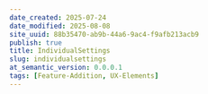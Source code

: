 ```yaml
---
date_created: 2025-07-24
date_modified: 2025-08-08
site_uuid: 88b35470-ab9b-44a6-9ac4-f9afb213acb9
publish: true
title: IndividualSettings
slug: individualsettings
at_semantic_version: 0.0.0.1
tags: [Feature-Addition, UX-Elements]
---
```


